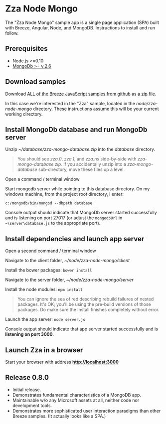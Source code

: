 # Zza Node Mongo
The "Zza Node Mongo" sample app is a single page application (SPA) built with Breeze, Angular, Node, and MongoDB. Instructions to install and run follow.

## Prerequisites
* Node.js >=0.10
* <a href="http://blog.mongodb.org/post/82092813806/mongodb-2-6-our-biggest-release-ever"
  target="_blank" title="MongoDb release 2.6 announcement">MongoDb >= v.2.6</a>

## Download samples

Download [ALL of the Breeze JavaScript samples from github](https://github.com/Breeze/breeze.js.samples "breeze.js.samples on github")
as [a zip file](https://github.com/Breeze/breeze.js.samples/archive/master.zip "breeze.js.samples zip file").

In this case we're interested in the "Zza" sample, located in the *node/zza-node-mongo* directory.
These instructions assume this will be your current working directory.

## Install MongoDb database and run MongoDb server

Unzip *~/database/zza-mongo-database.zip* into the *database* directory.

>You should see *zza.0*, *zza.1*, and *zza.ns* side-by-side with *zza-mongo-database.zip*. If you accidentally unzip into a *zza-mongo-database* sub-directory, move these files up a level.

Open a command / terminal window

Start mongodb server while pointing to this database directory. On my windows machine, from the project root directory, I enter:

    c:/mongodb/bin/mongod --dbpath database

Console output should indicate that MongoDb server started successfully and is listening on port 27017 (or adjust the `mongodbUrl` in `~\server\database.js` to the appropriate port).

## Install dependencies and launch app server

Open a second command / terminal window

Navigate to the client folder, *~/node/zza-node-mongo/client*

Install the bower packages: `bower install`

Navigate to the server folder, *~/node/zza-node-mongo/server*

Install the node modules: `npm install`

>You can ignore the sea of red describing rebuild failures  of nested packages. It's OK; you'll be using the pre-build versions of those packages. Do make sure the install finishes completely without error.

Launch the app server: `node server.js`

Console output should indicate that app server started successfully and is **listening on port 3000**.

## Launch Zza in a browser

Start your browser with address [**http://localhost:3000**](http://localhost:3000)

## Release 0.8.0
* Initial release.
* Demonstrates fundamental characteristics of a MongoDB app.
* Maintainable w/o any Microsoft assets at all, neither code nor development tools.
* Demonstrates more sophisticated user interaction paradigms than other Breeze samples. (It actually looks like a SPA.)
